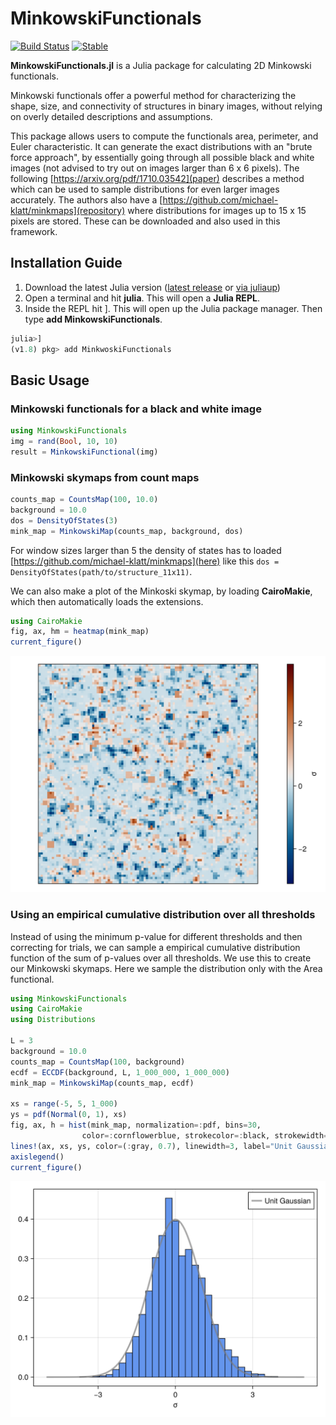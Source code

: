 # MinkowskiFunctionals

[![Build Status](https://github.com/markuspirke/MinkowskiFunctionals.jl/actions/workflows/CI.yml/badge.svg?branch=main)](https://github.com/markuspirke/MinkowskiFunctionals.jl/actions/workflows/CI.yml?query=branch%3Amain)
[![Stable](https://img.shields.io/badge/docs-stable-blue.svg)](https://markuspirke.github.io/MinkowskiFunctionals.jl/dev/)

**MinkowskiFunctionals.jl** is a Julia package for calculating 2D Minkowski functionals.

Minkowski functionals offer a powerful method for characterizing the shape, size, and connectivity of structures in binary images, without relying on overly detailed descriptions and assumptions.

This package allows users to compute the functionals area, perimeter, and Euler characteristic. It can generate the exact distributions with an "brute force approach", by essentially going through all possible black and white images (not advised to try out on images larger than 6 x 6 pixels). The following [https://arxiv.org/pdf/1710.03542](paper) describes a method which can be used to sample distributions for even larger images accurately. The authors also have a [https://github.com/michael-klatt/minkmaps](repository) where distributions for images up to 15 x 15 pixels are stored. These can be downloaded and also used in this framework.

## Installation Guide

1. Download the latest Julia version ([latest release](https://julialang.org/downloads/) or [via juliaup](https://github.com/JuliaLang/juliaup))
2. Open a terminal and hit **julia**. This will open a **Julia REPL**.
3. Inside the REPL hit ]. This will open up the Julia package manager. Then type **add MinkowskiFunctionals**.
```julia
julia>]
(v1.8) pkg> add MinkwoskiFunctionals
```

## Basic Usage

### Minkowski functionals for a black and white image
```julia
using MinkowskiFunctionals
img = rand(Bool, 10, 10)
result = MinkowskiFunctional(img)
```
### Minkowski skymaps from count maps
```julia
counts_map = CountsMap(100, 10.0)
background = 10.0
dos = DensityOfStates(3)
mink_map = MinkowskiMap(counts_map, background, dos)
```
For window sizes larger than 5 the density of states has to loaded [https://github.com/michael-klatt/minkmaps](here) like this `dos = DensityOfStates(path/to/structure_11x11)`.

We can also make a plot of the Minkoski skymap, by loading **CairoMakie**, which then automatically loads the extensions.
```julia
using CairoMakie
fig, ax, hm = heatmap(mink_map)
current_figure()
```
![Minkowski skymap](assets/minkowski-skymap.png)

### Using an empirical cumulative distribution over all thresholds
Instead of using the minimum p-value for different thresholds and then correcting for trials, we can sample a empirical cumulative distribution function of the sum of p-values over all thresholds. We use this to create our Minkowski skymaps. Here we sample the distribution only with the Area functional.
``` julia
using MinkowskiFunctionals
using CairoMakie
using Distributions

L = 3
background = 10.0
counts_map = CountsMap(100, background)
ecdf = ECCDF(background, L, 1_000_000, 1_000_000)
mink_map = MinkowskiMap(counts_map, ecdf)

xs = range(-5, 5, 1_000)
ys = pdf(Normal(0, 1), xs) 
fig, ax, h = hist(mink_map, normalization=:pdf, bins=30,
                color=:cornflowerblue, strokecolor=:black, strokewidth=1)
lines!(ax, xs, ys, color=(:gray, 0.7), linewidth=3, label="Unit Gaussian")
axislegend()
current_figure()
```
![Minkowski skymap](assets/mink_map_hist_ecdf.png)
